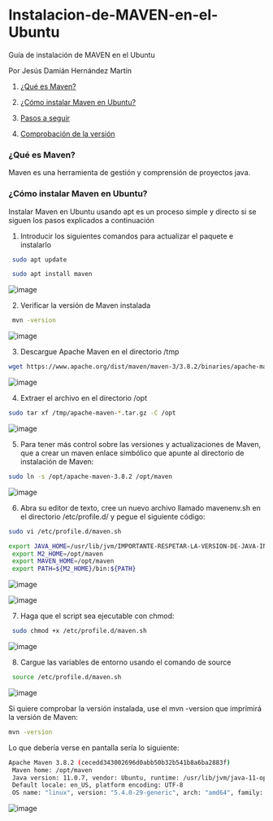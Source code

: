 # Instalacion-de-MAVEN-en-el-Ubuntu
Guía de instalación de MAVEN en el Ubuntu

Por Jesús Damián Hernández Martín

1. [¿Qué es Maven?](#P1)

2. [¿Cómo instalar Maven en Ubuntu?](#P2)
 
3. [Pasos a seguir](#P3)

4. [Comprobación de la versión](#P4)

<div id='P1' />

### ¿Qué es Maven?
Maven es una herramienta de gestión y comprensión de proyectos java.

<div id='P2' />

### ¿Cómo instalar Maven en Ubuntu?
Instalar Maven en Ubuntu usando apt es un proceso simple y directo si se siguen los pasos explicados a continuación

<div id='P3' />

1. Introducir los siguientes comandos para actualizar el paquete e instalarlo
```bash
 sudo apt update
```
```bash
 sudo apt install maven
```
![image](img/Maven1.png)

2. Verificar la versión de Maven instalada
```bash
 mvn -version
```
![image](img/Maven3.png)

3. Descargue Apache Maven en el directorio /tmp
```bash
wget https://www.apache.org/dist/maven/maven-3/3.8.2/binaries/apache-maven-3.8.2-bin.tar.gz -P /tmp
```
![image](img/Maven4.png)

4. Extraer el archivo en el directorio /opt
```bash
sudo tar xf /tmp/apache-maven-*.tar.gz -C /opt
```
![image](img/Maven6.png)

5. Para tener más control sobre las versiones y actualizaciones de Maven, que a crear un maven enlace simbólico que apunte al directorio de instalación de Maven:

```bash
sudo ln -s /opt/apache-maven-3.8.2 /opt/maven
```
![image](img/Maven7.png)

6. Abra su editor de texto, cree un nuevo archivo llamado mavenenv.sh en el directorio /etc/profile.d/ y pegue el siguiente código:
```bash
sudo vi /etc/profile.d/maven.sh

export JAVA_HOME=/usr/lib/jvm/IMPORTANTE-RESPETAR-LA-VERSION-DE-JAVA-INSTALADA
 export M2_HOME=/opt/maven
 export MAVEN_HOME=/opt/maven
 export PATH=${M2_HOME}/bin:${PATH}
```

![image](img/Maven9.png)

![image](img/Maven8.png)

7. Haga que el script sea ejecutable con chmod:
```bash
 sudo chmod +x /etc/profile.d/maven.sh
```

![image](img/Maven10.png)

8. Cargue las variables de entorno usando el comando de source
```bash
 source /etc/profile.d/maven.sh
```

![image](img/Maven11.png)

<div id='P4' />

Si quiere comprobar la versión instalada, use el mvn -version que imprimirá la versión de Maven:
```bash
mvn -version
```

Lo que debería verse en pantalla sería lo siguiente:

```bash
Apache Maven 3.8.2 (cecedd343002696d0abb50b32b541b8a6ba2883f)
 Maven home: /opt/maven
 Java version: 11.0.7, vendor: Ubuntu, runtime: /usr/lib/jvm/java-11-openjdk-amd64
 Default locale: en_US, platform encoding: UTF-8
 OS name: "linux", version: "5.4.0-29-generic", arch: "amd64", family: "unix"
```

![image](img/Maven12.png)
